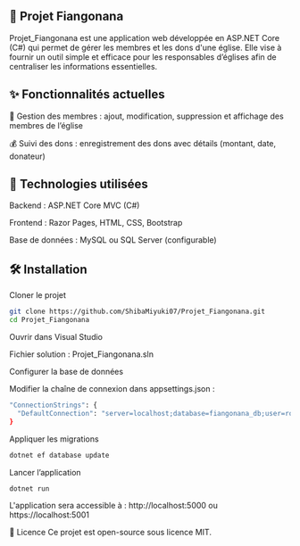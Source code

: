 🙏 Projet Fiangonana
-----------
Projet_Fiangonana est une application web développée en ASP.NET Core (C#) qui permet de gérer les membres et les dons d'une église. Elle vise à fournir un outil simple et efficace pour les responsables d’églises afin de centraliser les informations essentielles.

✨ Fonctionnalités actuelles
----------
👥 Gestion des membres : ajout, modification, suppression et affichage des membres de l’église

💰 Suivi des dons : enregistrement des dons avec détails (montant, date, donateur)

🔧 Technologies utilisées
---------
Backend : ASP.NET Core MVC (C#)

Frontend : Razor Pages, HTML, CSS, Bootstrap

Base de données : MySQL ou SQL Server (configurable)

🛠️ Installation
---------

Cloner le projet

```sh
git clone https://github.com/ShibaMiyuki07/Projet_Fiangonana.git
cd Projet_Fiangonana
```

Ouvrir dans Visual Studio

Fichier solution : Projet_Fiangonana.sln

Configurer la base de données

Modifier la chaîne de connexion dans appsettings.json :

```sh
"ConnectionStrings": {
  "DefaultConnection": "server=localhost;database=fiangonana_db;user=root;password=your_password"
}
```
Appliquer les migrations
```sh
dotnet ef database update
```
Lancer l’application

```sh
dotnet run
```
L'application sera accessible à : http://localhost:5000 ou https://localhost:5001

📄 Licence
Ce projet est open-source sous licence MIT.
